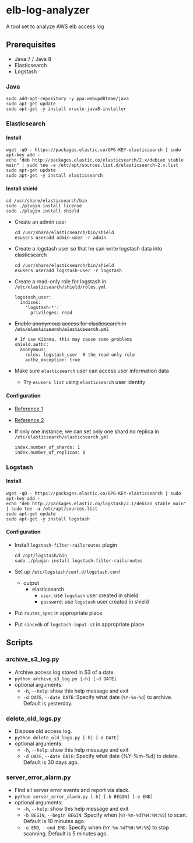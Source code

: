 # elb-log-analyzer
A tool set to analyze AWS elb access log

## Prerequisites
- Java 7 / Java 8
- Elasticsearch
- Logstash


### Java

```
sudo add-apt-repository -y ppa:webupd8team/java
sudo apt-get update
sudo apt-get -y install oracle-java8-installer
```


### Elasticsearch

#### Install
```
wget -qO - https://packages.elastic.co/GPG-KEY-elasticsearch | sudo apt-key add -
echo "deb http://packages.elastic.co/elasticsearch/2.x/debian stable main" | sudo tee -a /etc/apt/sources.list.d/elasticsearch-2.x.list
sudo apt-get update
sudo apt-get -y install elasticsearch
```

#### Install shield
```
cd /usr/share/elasticsearch/bin
sudo ./plugin install license
sudo ./plugin install shield
```

- Create an admin user

    ```
    cd /usr/share/elasticsearch/bin/shield
    esusers useradd admin-user -r admin
    ```
- Create a logstash user so that he can write logstash data into elasticsearch

    ```
    cd /usr/share/elasticsearch/bin/shield
    esusers useradd logstash-user -r logstash
    ```
- Create a read-only role for logstash in `/etc/elasticsearch/shield/roles.yml`

    ```
    logstash_user:
      indices:
        'logstash-*':
          privileges: read
    ```
- ~~Enable anonymous access for elasticsearch in `/etc/elasticsearch/elasticsearch.yml`~~

    ```
    # If use Kibana, this may cause some problems
    shield.authc:
      anonymous:
        roles: logstash_user  # the read-only role
        authz_exception: true
    ```
- Make sure `elasticsearch` user can access user information data
    - Try `esusers list` using `elasticsearch` user identity

#### Configuration
- [Reference 1](https://www.digitalocean.com/community/tutorials/how-to-install-elasticsearch-logstash-and-kibana-elk-stack-on-ubuntu-14-04)
- [Reference 2](https://www.digitalocean.com/community/tutorials/how-to-install-and-configure-elasticsearch-on-ubuntu-14-04)
- If only one instance, we can set only one shard no replica in `/etc/elasticsearch/elasticsearch.yml`

    ```
    index.number_of_shards: 1
    index.number_of_replicas: 0
    ```


### Logstash

#### Install
```
wget -qO - https://packages.elastic.co/GPG-KEY-elasticsearch | sudo apt-key add -
echo "deb http://packages.elastic.co/logstash/2.1/debian stable main" | sudo tee -a /etc/apt/sources.list
sudo apt-get update
sudo apt-get -y install logstash
```

#### Configuration
- Install `logstash-filter-railsroutes` plugin

    ```
    cd /opt/logstash/bin
    sudo ./plugin install logstash-filter-railsroutes
    ```
- Set up `/etc/logstash/conf.d/logstash.conf`
    - output
        - elasticsearch
            - `user`: use `logstash` user created in shield
            - `password`: use `logstash` user created in shield
- Put `routes_spec` in appropriate place
- Put `sincedb` of `logstash-input-s3` in appropriate place


## Scripts
### archive_s3_log.py
- Archive access log stored in S3 of a date.
- `python archive_s3_log.py [-h] [-d DATE]`
- optional arguments:
    - `-h`, `--help`: show this help message and exit
    - `-d DATE`, `--date DATE`: Specify what date (`%Y-%m-%d`) to archive. Default is yesterday.


### delete_old_logs.py
- Dispose old access log.
- `python delete_old_logs.py [-h] [-d DATE]`
- optional arguments:
    - `-h`, `--help`: show this help message and exit
    - `-d DATE`, `--date DATE`: Specify what date (%Y-%m-%d) to delete. Default is 30 days ago.


### server_error_alarm.py
- Find all server error events and report via slack.
- `python server_error_alarm.py [-h] [-b BEGIN] [-e END]`
- optional arguments:
    - `-h`, `--help`: show this help message and exit
    - `-b BEGIN`, `--begin BEGIN`: Specify when (`%Y-%m-%dT%H:%M:%S`) to scan. Default is 10 minutes ago.
    - `-e END`, `--end END`: Specify when (`%Y-%m-%dT%H:%M:%S`) to stop scanning. Default is 5 minutes ago.